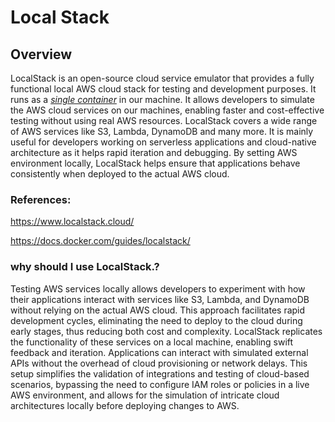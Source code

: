 # Local Stack #

## Overview ##

LocalStack is an open-source cloud service emulator that provides a fully functional local AWS cloud stack for testing and development purposes. It runs as a <ins>_single container_</ins> in our machine. It allows developers to simulate the AWS cloud services on our machines, enabling faster and cost-effective testing without using real AWS resources. LocalStack covers a wide range of AWS services like S3, Lambda, DynamoDB and many more. It is mainly useful for developers working on serverless applications and cloud-native architecture as it helps rapid iteration and debugging. By setting AWS environment locally, LocalStack helps ensure that applications behave consistently when deployed to the actual AWS cloud.

### References: ###
https://www.localstack.cloud/

https://docs.docker.com/guides/localstack/

### why should I use LocalStack.? ###

Testing AWS services locally allows developers to experiment with how their applications interact with services like S3, Lambda, and DynamoDB without relying on the actual AWS cloud. This approach facilitates rapid development cycles, eliminating the need to deploy to the cloud during early stages, thus reducing both cost and complexity. LocalStack replicates the functionality of these services on a local machine, enabling swift feedback and iteration. Applications can interact with simulated external APIs without the overhead of cloud provisioning or network delays. This setup simplifies the validation of integrations and testing of cloud-based scenarios, bypassing the need to configure IAM roles or policies in a live AWS environment, and allows for the simulation of intricate cloud architectures locally before deploying changes to AWS.

